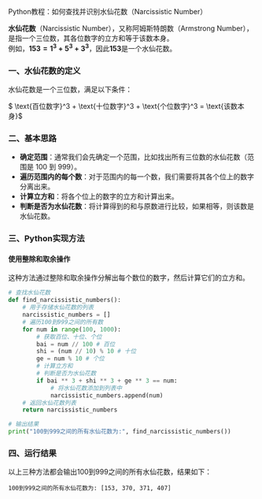 Python教程：如何查找并识别水仙花数（Narcissistic Number）

**水仙花数**（Narcissistic Number），又称阿姆斯特朗数（Armstrong Number），是指一个三位数，其各位数字的立方和等于该数本身。  
例如，**$153 = 1^3 + 5^3 + 3^3$**，因此**153**是一个水仙花数。

### 一、水仙花数的定义

水仙花数是一个三位数，满足以下条件：

$ \text{百位数字}^3 + \text{十位数字}^3 + \text{个位数字}^3 = \text{该数本身}$

### 二、基本思路

* **确定范围**：通常我们会先确定一个范围，比如找出所有三位数的水仙花数（范围是 100 到 999）。
* **遍历范围内的每个数**：对于范围内的每一个数，我们需要将其各个位上的数字分离出来。
* **计算立方和**：将各个位上的数字的立方和计算出来。
* **判断是否为水仙花数**：将计算得到的和与原数进行比较，如果相等，则该数是水仙花数。

### 三、Python实现方法

#### 使用整除和取余操作

这种方法通过整除和取余操作分解出每个数位的数字，然后计算它们的立方和。

```python
# 查找水仙花数
def find_narcissistic_numbers():
    # 用于存储水仙花数的列表
    narcissistic_numbers = []
    # 遍历100到999之间的所有数
    for num in range(100, 1000):
        # 获取百位、十位、个位
        bai = num // 100 # 百位
        shi = (num // 10) % 10 # 十位
        ge = num % 10 # 个位
        # 计算立方和
        # 判断是否为水仙花数
        if bai ** 3 + shi ** 3 + ge ** 3 == num:
            # 将水仙花数添加到列表中
            narcissistic_numbers.append(num)
    # 返回水仙花数列表
    return narcissistic_numbers

# 输出结果
print("100到999之间的所有水仙花数为:", find_narcissistic_numbers())
```

### 四、运行结果

以上三种方法都会输出100到999之间的所有水仙花数，结果如下：

```
100到999之间的所有水仙花数为: [153, 370, 371, 407]
```
